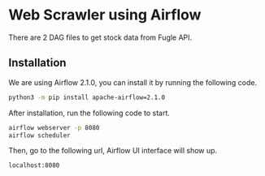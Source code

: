 # Web Scrawler using Airflow

There are 2 DAG files to get stock data from Fugle API.

## Installation

We are using Airflow 2.1.0, you can install it by running the following code.

```bash
python3 -m pip install apache-airflow=2.1.0
```
After installation, run the following code to start.

```bash
airflow webserver -p 8080
airflow scheduler
```
Then, go to the following url, Airflow UI interface will show up. 

```bash
localhost:8080
```


